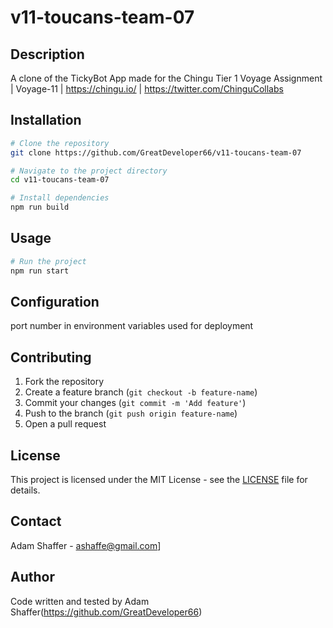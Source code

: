 # v11-toucans-team-07

## Description
A clone of the TickyBot App made for the Chingu Tier 1 Voyage Assignment | Voyage-11 | https://chingu.io/ | https://twitter.com/ChinguCollabs


## Installation
```bash
# Clone the repository
git clone https://github.com/GreatDeveloper66/v11-toucans-team-07

# Navigate to the project directory
cd v11-toucans-team-07

# Install dependencies
npm run build
```

## Usage
```bash
# Run the project
npm run start
```

## Configuration
port number in environment variables used for deployment

## Contributing
1. Fork the repository
2. Create a feature branch (`git checkout -b feature-name`)
3. Commit your changes (`git commit -m 'Add feature'`)
4. Push to the branch (`git push origin feature-name`)
5. Open a pull request

## License
This project is licensed under the MIT License - see the [LICENSE](LICENSE) file for details.

## Contact
Adam Shaffer - [ashaffe@gmail.com](mailto:ashaffe@gmail.com)]  

## Author

Code written and tested by Adam Shaffer(https://github.com/GreatDeveloper66)

